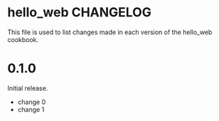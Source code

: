 # hello_web CHANGELOG

This file is used to list changes made in each version of the hello_web cookbook.

# 0.1.0

Initial release.

- change 0
- change 1

